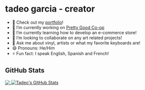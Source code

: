 # tadeo garcia - creator

- 📒 Check out my [portfolio](https://tadeogarcia.me)!
- 🔭 I’m currently working on [Pretty Good Co-op](https://github.com/tadeo-garcia/pretty-good-coop)
- 🌱 I’m currently learning how to develop an e-commerce store!
- 👯 I’m looking to collaborate on any art related projects!
- 💬  Ask me about vinyl, artists or what my favorite keyboards are!
- 😄 Pronouns: He/Him
- ⚡ Fun fact: I speak English, Spanish and French!

## GitHub Stats
<a href="https://github.com/tadeo-garcia/tadeo-garcia">
  <img align="center" src="https://github-readme-stats.vercel.app/api/top-langs/?username=tadeo-garcia&hide=java,html&title_color=ffffff&text_color=c9cacc&icon_color=ffffff&bg_color=1d1f21" />
</a>
<a href="https://github.com/tadeo-garcia/tadeo-garcia">
  <img align="center" src="https://github-readme-stats.vercel.app/api?username=tadeo-garcia&show_icons=true&line_height=27&count_private=true&hide_title=true&title_color=ffffff&text_color=c9cacc&icon_color=ffffff&bg_color=1d1f21" alt="Tadeo's GitHub Stats" />
</a>
